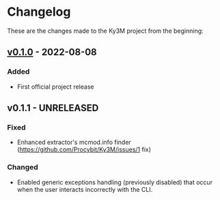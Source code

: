 # Changelog

These are the changes made to the Ky3M project from the beginning:

## [v0.1.0](https://github.com/Procybit/Ky3M/releases/tag/v0.1.0) - 2022-08-08

### Added

- First official project release

## v0.1.1 - UNRELEASED

### Fixed

- Enhanced extractor's mcmod.info finder (https://github.com/Procybit/Ky3M/issues/1 fix)

### Changed

- Enabled generic exceptions handling (previously disabled) that occur when the user interacts incorrectly with the CLI.

